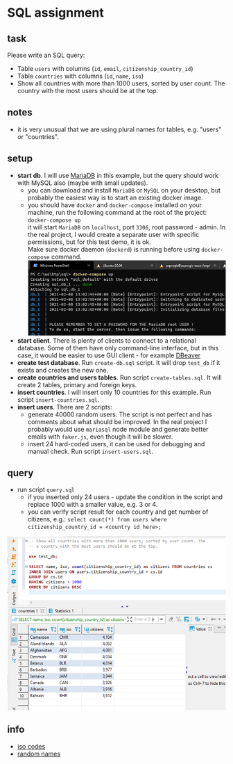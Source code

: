 # SQL assignment

## task
Please write an SQL query:
- Table `users` with columns (`id`, `email`, `citizenship_country_id`)
- Table `countries` with columns (`id`, `name`, `iso`)
- Show all countries with more than 1000 users, sorted by user count. The country with the most users should be at the top.

## notes
- it is very unusual that we are using plural names for tables, e.g. "users" or "countries".

## setup
- **start db**. I will use [MariaDB](https://mariadb.com/) in this example, but the query should work with MySQL also (maybe with small updates).
  - you can download and install `MariaDB` or `MySQL` on your desktop, but probably the easiest way is to start an existing docker image.
  - you should have `docker` and `docker-compose` installed on your machine, run the following command at the root of the project:\
    `docker-compose up`\
    it will start `MariaDB` on `localhost`, port `3306`, root password - admin. In the real project, I would create a separate user with specific permissions, but for this test demo, it is ok.\
    Make sure docker daemon (`dockerd`) is running before using `docker-compose` command.
    ![maria db start](screenshots/docker-compose-up.png "maria db start")
- **start client**. There is plenty of clients to connect to a relational database. Some of them have only command-line interface, but in this case, it would be easier to use GUI client - for example [DBeaver](https://dbeaver.io/)
- **create test database**. Run `create-db.sql` script. It will drop `test_db` if it exists and creates the new one.
- **create countries and users tables**. Run script `create-tables.sql`. It will create 2 tables, primary and foreign keys.
- **insert countries**. I will insert only 10 countries for this example. Run script `insert-countries.sql`.
- **insert users**. There are 2 scripts:
  - generate 40000 random users. The script is not perfect and has comments about what should be improved. In the real project I probably would use `mariasql` node module and generate better emails with `faker.js`, even though it will be slower.
  - insert 24 hard-coded users, it can be used for debugging and manual check. Run script `insert-users.sql`.

## query
- run script `query.sql`
  - if you inserted only 24 users - update the condition in the script and replace 1000 with a smaller value, e.g. 3 or 4.
  - you can verify script result for each country and get number of citizens, e.g.:
  `select count(*) from users where citizenship_country_id = <country id here>;`

![query result](screenshots/query-result.png "query result")

## info
  - [iso codes](https://www.wikiwand.com/en/List_of_ISO_3166_country_codes)
  - [random names](http://listofrandomnames.com/index.cfm?generated)
